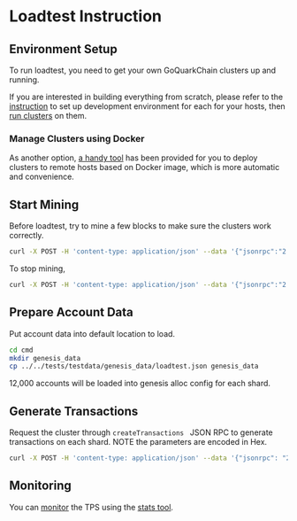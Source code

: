 # Loadtest Instruction

## Environment Setup

To run loadtest, you need to get your own GoQuarkChain clusters up and running. 

If you are interested in building everything from scratch, please refer to the [instruction](../../README.md#development-setup) to set up development environment for each for your hosts, then [run clusters](../../README.md#running-clusters) on them.

### Manage Clusters using Docker

As another option, [a handy tool](../../tools/README.md) has been provided for you to deploy clusters to remote hosts based on Docker image, which is more automatic and convenience.

## Start Mining

Before loadtest, try to mine a few blocks to make sure the clusters work correctly.

```bash
curl -X POST -H 'content-type: application/json' --data '{"jsonrpc":"2.0","method":"setMining","params":[true],"id":0}' http://127.0.0.1:38491
```
To stop mining,
```bash
curl -X POST -H 'content-type: application/json' --data '{"jsonrpc":"2.0","method":"setMining","params":[false],"id":0}' http://127.0.0.1:38491
```

## Prepare Account Data
Put account data into default location to load.
```bash
cd cmd
mkdir genesis_data
cp ../../tests/testdata/genesis_data/loadtest.json genesis_data
```
12,000 accounts will be loaded into genesis alloc config for each shard.

## Generate Transactions

Request the cluster through `createTransactions ` JSON RPC to generate transactions on each shard. NOTE the parameters are encoded in Hex.

```bash
curl -X POST -H 'content-type: application/json' --data '{"jsonrpc": "2.0","method": "createTransactions","params": [{ "numTxPerShard": "0x186e0","xShardPercent": "0x0"}],"id": 1}' http://127.0.0.1:38491
```
   
## Monitoring

You can [monitor](../../README.md#monitoring-clusters) the TPS using the [stats tool](../../cmd/stats).
